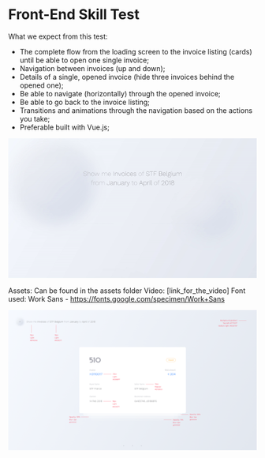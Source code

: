 # Front-End Skill Test
What we expect from this test:

- The complete flow from the loading screen to the invoice listing (cards) until be able to open one single invoice;
- Navigation between invoices (up and down);
- Details of a single, opened invoice (hide three invoices behind the opened one);
- Be able to navigate (horizontally) through the opened invoice;
- Be able to go back to the invoice listing;
- Transitions and animations through the navigation based on the actions you take;
- Preferable built with Vue.js;

![Screenshot](el-invoices-test.gif)

Assets: Can be found in the assets folder
Video: [link_for_the_video]
Font used: Work Sans - https://fonts.google.com/specimen/Work+Sans

![Screenshot](assets/screen-guidelines.png)

